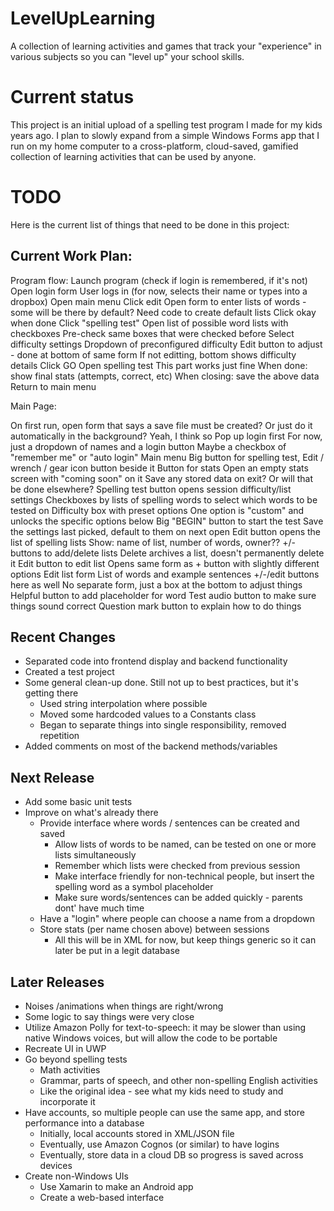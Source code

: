 # LevelUpLearning
A collection of learning activities and games that track your "experience" in various subjects so you can "level up" your school skills.

# Current status
This project is an initial upload of a spelling test program I made for my kids years ago.  I plan to slowly expand from a simple Windows Forms app that I run on my home computer to a cross-platform, cloud-saved, gamified collection of learning activities that can be used by anyone.

# TODO
Here is the current list of things that need to be done in this project:

## Current Work Plan:
Program flow:
Launch program
(check if login is remembered, if it's not)
Open login form
	User logs in (for now, selects their name or types into a dropbox)
Open main menu
	Click edit
		Open form to enter lists of words - some will be there by default?
			Need code to create default lists
		Click okay when done
	Click "spelling test"
		Open list of possible word lists with checkboxes
		Pre-check same boxes that were checked before
		Select difficulty settings
			Dropdown of preconfigured difficulty
			Edit button to adjust - done at bottom of same form
				If not editting, bottom shows difficulty details
		Click GO
Open spelling test
	This part works just fine
	When done: show final stats (attempts, correct, etc)
	When closing: save the above data
	Return to main menu




Main Page:

On first run, open form that says a save file must be created?
	Or just do it automatically in the background?  Yeah, I think so
Pop up login first
	For now, just a dropdown of names and a login button
	Maybe a checkbox of "remember me" or "auto login"
Main menu
	Big button for spelling test, Edit / wrench / gear icon button beside it
	Button for stats
		Open an empty stats screen with "coming soon" on it
	Save any stored data on exit?  Or will that be done elsewhere?
Spelling test button opens session difficulty/list settings
	Checkboxes by lists of spelling words to select which words to be tested on
	Difficulty box with preset options
		One option is "custom" and unlocks the specific options below
	Big "BEGIN" button to start the test
	Save the settings last picked, default to them on next open
Edit button opens the list of spelling lists
	Show: name of list, number of words, owner??
	+/- buttons to add/delete lists
		Delete archives a list, doesn't permanently delete it
	Edit button to edit list
		Opens same form as + button with slightly different options
Edit list form
	List of words and example sentences
	+/-/edit buttons here as well
		No separate form, just a box at the bottom to adjust things
	Helpful button to add placeholder for word
	Test audio button to make sure things sound correct
	Question mark button to explain how to do things



## Recent Changes
- Separated code into frontend display and backend functionality
- Created a test project
- Some general clean-up done.  Still not up to best practices, but it's getting there
  - Used string interpolation where possible
  - Moved some hardcoded values to a Constants class
  - Began to separate things into single responsibility, removed repetition
- Added comments on most of the backend methods/variables

## Next Release
- Add some basic unit tests
- Improve on what's already there
  - Provide interface where words / sentences can be created and saved
    - Allow lists of words to be named, can be tested on one or more lists simultaneously
    - Remember which lists were checked from previous session
    - Make interface friendly for non-technical people, but insert the spelling word as a symbol placeholder
    - Make sure words/sentences can be added quickly - parents dont' have much time
  - Have a "login" where people can choose a name from a dropdown
  - Store stats (per name chosen above) between sessions
    - All this will be in XML for now, but keep things generic so it can later be put in a legit database

## Later Releases
- Noises /animations when things are right/wrong
- Some logic to say things were very close
- Utilize Amazon Polly for text-to-speech: it may be slower than using native Windows voices, but will allow the code to be portable
- Recreate UI in UWP
- Go beyond spelling tests
  - Math activities
  - Grammar, parts of speech, and other non-spelling English activities
  - Like the original idea - see what my kids need to study and incorporate it
- Have accounts, so multiple people can use the same app, and store performance into a database
  - Initially, local accounts stored in XML/JSON file
  - Eventually, use Amazon Cognos (or similar) to have logins
  - Eventually, store data in a cloud DB so progress is saved across devices
- Create non-Windows UIs
  - Use Xamarin to make an Android app
  - Create a web-based interface
